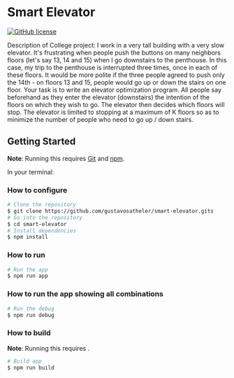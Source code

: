 # Smart Elevator

[![GitHub license](https://img.shields.io/badge/license-MIT-blue.svg)](https://opensource.org/licenses/MIT)

Description of College project:
I work in a very tall building with a very slow elevator. It's frustrating when people push the buttons on many neighbors floors (let's say 13, 14 and 15) when I go downstairs to the penthouse. In this case, my trip to the penthouse is interrupted three times, once in each of these floors. It would be more polite if the three people agreed to push only the 14th - on floors 13 and 15, people would go up or down the stairs on one floor. Your task is to write an elevator optimization program. All people say beforehand as they enter the elevator (downstairs) the intention of the floors on which they wish to go. The elevator then decides which floors will stop. The elevator is limited to stopping at a maximum of K floors so as to minimize the number of people who need to go up / down stairs.

## Getting Started

**Note**: Running this requires [Git](https://git-scm.com) and [npm](https://www.npmjs.com/).

In your terminal:

### How to configure

```sh
# Clone the repository
$ git clone https://github.com/gustavosatheler/smart-elevator.gits
# Go into the repository
$ cd smart-elevator
# Install dependencies
$ npm install
```

### How to run

```sh
# Run the app
$ npm run app
```

### How to run the app showing all combinations

```sh
# Run the debug
$ npm run debug
```

### How to build

**Note**: Running this requires .

```sh
# Build app
$ npm run build
```
